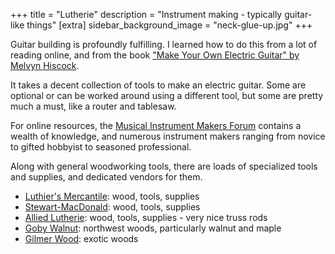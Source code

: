 +++
title = "Lutherie"
description = "Instrument making - typically guitar-like things"
[extra]
sidebar_background_image = "neck-glue-up.jpg"
+++

Guitar building is profoundly fulfilling. I learned how to do this from a lot of reading online,
and from the book ["Make Your Own Electric Guitar" by Melvyn Hiscock](http://www.melvynhiscock.com/the-book/).

It takes a decent collection of tools to make an electric guitar. Some are optional or can be worked around using a different tool,
but some are pretty much a must, like a router and tablesaw.

For online resources, the [Musical Instrument Makers Forum]("https://mimf.com") contains a wealth of knowledge,
and numerous instrument makers ranging from novice to gifted hobbyist to seasoned professional.

Along with general woodworking tools, there are loads of specialized tools and supplies, and dedicated vendors for them.

* [Luthier's Mercantile](https://lmii.com): wood, tools, supplies
* [Stewart-MacDonald](https://stewmac.com): wood, tools, supplies
* [Allied Lutherie](https://alliedlutherie.com): wood, tools, supplies - very nice truss rods
* [Goby Walnut](https://gobywalnut.com): northwest woods, particularly walnut and maple
* [Gilmer Wood](https://gilmerwood.com): exotic woods
